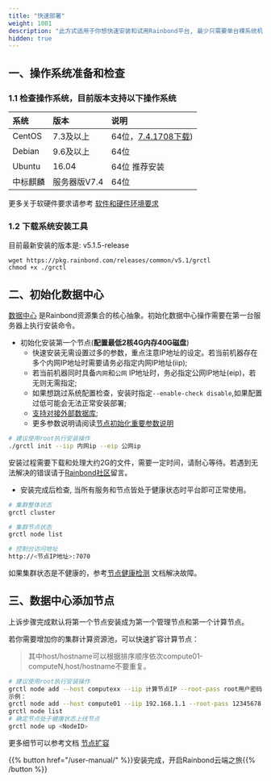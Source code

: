 ```yaml
---
title: "快速部署"
weight: 1001
description: "此方式适用于你想快速安装和试用Rainbond平台, 最少只需要单台裸系统机器即可安装完成。此方式为基础安装方式，后续安装方案都是在本方案基础上的扩展和延伸。"
hidden: true
---
```


## 一、操作系统准备和检查

### 1.1 检查操作系统，目前版本支持以下操作系统

| 系统     | 版本         | 说明                     |
| :------- | :----------- | :----------------------- |
| CentOS   | 7.3及以上      | 64位，[7.4.1708下载](http://goodrain-pkg.oss-cn-shanghai.aliyuncs.com/system/CentOS/CentOS-7-x86_64-Minimal-1708.iso)) |
| Debian   | 9.6及以上          | 64位                     |
| Ubuntu   | 16.04        | 64位      推荐安装               |
| 中标麒麟 | 服务器版V7.4 | 64位                     |

更多关于软硬件要求请参考 [软件和硬件环境要求](/user-operations/op-guide/recommendation/)

### 1.2 下载系统安装工具

目前最新安装的版本是: v5.1.5-release
```
wget https://pkg.rainbond.com/releases/common/v5.1/grctl
chmod +x ./grctl
```

## 二、初始化数据中心

[数据中心](/architecture/architecture/#二-数据中心服务组件说明) 是Rainbond资源集合的核心抽象。初始化数据中心操作需要在第一台服务器上执行安装命令。

* 初始化安装第一个节点(<b>配置最低2核4G内存40G磁盘</b>)
    * 快速安装无需设置过多的参数，重点注意IP地址的设定。若当前机器存在多个内网IP地址时需要请务必指定内网IP地址(iip);  
    * 若当前机器同时具备`内网`和`公网` IP地址时，务必指定公网IP地址(eip)，若无则无需指定;  
    * 如果想跳过系统配置检查，安装时指定`--enable-check disable`,如果配置过低可能会无法正常安装部署;  
    * [支持对接外部数据库](/user-operations/tools/grctl/#初始化时对接外部数据库); 
    * 更多参数说明请阅读[节点初始化重要参数说明](/user-operations/tools/grctl/#节点初始化重要参数说明)

```bash
# 建议使用root执行安装操作
./grctl init --iip 内网ip --eip 公网ip
```

安装过程需要下载和处理大约2G的文件，需要一定时间，请耐心等待。若遇到无法解决的错误请于[Rainbond社区](https://t.goodrain.com)留言。

* 安装完成后检查, 当所有服务和节点皆处于健康状态时平台即可正常使用。

```bash
# 集群整体状态
grctl cluster

# 集群节点状态
grctl node list

# 控制台访问地址
http://<节点IP地址>:7070
```
如果集群状态是不健康的，参考[节点健康检测](/user-operations/management/component-op/#节点健康检查机制) 文档解决故障。

## 三、数据中心添加节点

上诉步骤完成默认将第一个节点安装成为第一个管理节点和第一个计算节点。

若你需要增加你的集群计算资源池，可以快速扩容计算节点：

> 其中host/hostname可以根据排序顺序依次compute01-computeN,host/hostname不要重复。

```bash
# 建议使用root执行安装操作
grctl node add --host computexx --iip 计算节点IP --root-pass root用户密码 --role compute --install
示例：
grctl node add --host compute01 --iip 192.168.1.1 --root-pass 12345678 --role compute --install
grctl node list
# 确定节点处于健康状态上线节点
grctl node up <NodeID>
```

更多细节可以参考文档 [节点扩容](/user-operations/management/node/#添加节点) 

{{% button href="/user-manual/" %}}安装完成，开启Rainbond云端之旅{{% /button %}}
